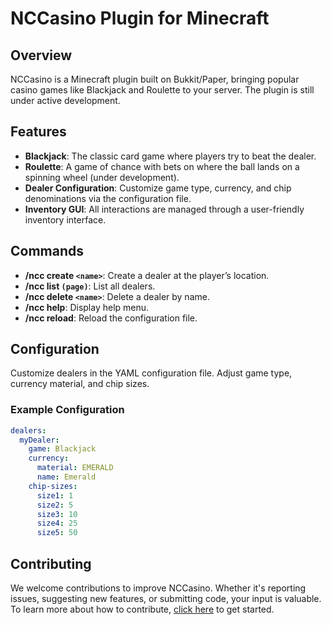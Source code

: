 # NCCasino Plugin for Minecraft

## Overview

NCCasino is a Minecraft plugin built on Bukkit/Paper, bringing popular casino games like Blackjack and Roulette to your server. The plugin is still under active development.

## Features

- **Blackjack**: The classic card game where players try to beat the dealer.
- **Roulette**: A game of chance with bets on where the ball lands on a spinning wheel (under development).
- **Dealer Configuration**: Customize game type, currency, and chip denominations via the configuration file.
- **Inventory GUI**: All interactions are managed through a user-friendly inventory interface.

## Commands

- **/ncc create `<name>`**: Create a dealer at the player’s location.
- **/ncc list `(page)`**: List all dealers.
- **/ncc delete `<name>`**: Delete a dealer by name.
- **/ncc help**: Display help menu.
- **/ncc reload**: Reload the configuration file.

## Configuration

Customize dealers in the YAML configuration file. Adjust game type, currency material, and chip sizes.

### Example Configuration

```yaml
dealers:
  myDealer:
    game: Blackjack
    currency:
      material: EMERALD
      name: Emerald
    chip-sizes:
      size1: 1
      size2: 5
      size3: 10
      size4: 25
      size5: 50
```

## Contributing

We welcome contributions to improve NCCasino. Whether it's reporting issues, suggesting new features, or submitting code, your input is valuable. To learn more about how to contribute, [click here](deploy.md) to get started.
